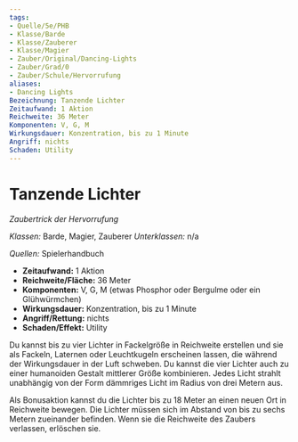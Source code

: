 ```yaml
---
tags:
- Quelle/5e/PHB
- Klasse/Barde
- Klasse/Zauberer
- Klasse/Magier
- Zauber/Original/Dancing-Lights
- Zauber/Grad/0
- Zauber/Schule/Hervorrufung
aliases:
- Dancing Lights
Bezeichnung: Tanzende Lichter
Zeitaufwand: 1 Aktion
Reichweite: 36 Meter
Komponenten: V, G, M
Wirkungsdauer: Konzentration, bis zu 1 Minute
Angriff: nichts
Schaden: Utility
---
```

# Tanzende Lichter
_Zaubertrick der Hervorrufung_

_Klassen:_ Barde, Magier, Zauberer
_Unterklassen:_  n/a

_Quellen:_ Spielerhandbuch

- **Zeitaufwand:** 1 Aktion
- **Reichweite/Fläche:** 36 Meter
- **Komponenten:** V, G, M (etwas Phosphor oder Bergulme oder ein Glühwürmchen)
- **Wirkungsdauer:** Konzentration, bis zu 1 Minute
- **Angriff/Rettung:** nichts
- **Schaden/Effekt:**  Utility

Du kannst bis zu vier Lichter in Fackelgröße in Reichweite erstellen und sie als Fackeln, Laternen oder Leuchtkugeln erscheinen lassen, die während der Wirkungsdauer in der Luft schweben. Du kannst die vier Lichter auch zu einer humanoiden Gestalt mittlerer Größe kombinieren. Jedes Licht strahlt unabhängig von der Form dämmriges Licht im Radius von drei Metern aus.

Als Bonusaktion kannst du die Lichter bis zu 18 Meter an einen neuen Ort in Reichweite bewegen. Die Lichter müssen sich im Abstand von bis zu sechs Metern zueinander befinden. Wenn sie die Reichweite des Zaubers verlassen, erlöschen sie.